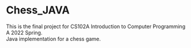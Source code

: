 # Chess_JAVA
This is the final project for CS102A Introduction to Computer Programming A 2022 Spring. \
Java implementation for a chess game.

